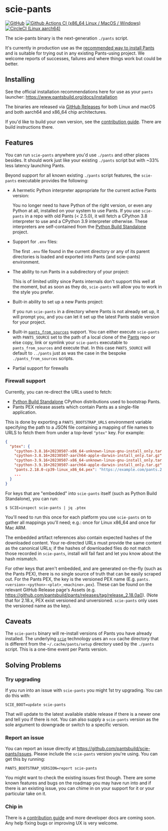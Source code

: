 # scie-pants

[![GitHub](https://img.shields.io/github/license/pantsbuild/scie-pants)](LICENSE)
[![Github Actions CI (x86_64 Linux / MacOS / Windows)](https://github.com/pantsbuild/scie-pants/actions/workflows/ci.yml/badge.svg)](https://github.com/pantsbuild/scie-pants/actions/workflows/ci.yml)
[![CircleCI (Linux aarch64)](https://circleci.com/gh/pantsbuild/scie-pants.svg?style=svg)](https://circleci.com/gh/pantsbuild/scie-pants)

The scie-pants binary is the next-generation `./pants` script.

It's currently in production use as the [recommended way to install Pants](
https://www.pantsbuild.org/docs/installation) and is suitable for trying out in any existing
Pants-using project. We welcome reports of successes, failures and where things work but could be
better.

## Installing

See the official installation recommendations here for use as your `pants` launcher:
https://www.pantsbuild.org/docs/installation

The binaries are released via [GitHub Releases](https://github.com/pantsbuild/scie-pants/releases)
for both Linux and macOS and both aarch64 and x86_64 chip architectures.

If you'd like to build your own version, see the [contribution guide](CONTRIBUTING.md). There are
build instructions there.

## Features

You can run `scie-pants` anywhere you'd use `./pants` and other places besides. It should work just
like your existing `./pants` script but with ~33% less latency launching Pants.

Beyond support for all known existing `./pants` script features, the `scie-pants` executable
provides the following:

+ A hermetic Python interpreter appropriate for the current active Pants version:

  You no longer need to have Python of the right version, or even any Python at all, installed on
  your system to use Pants. If you use `scie-pants` in a repo with old Pants (< 2.5.0), it will
  fetch a CPython 3.8 interpreter to use and a CPython 3.9 interpreter otherwise. These interpreters
  are self-contained from the [Python Build Standalone](
  https://python-build-standalone.readthedocs.io/en/latest/) project.

+ Support for `.env` files:

  The first `.env` file found in the current directory or any of its parent directories is loaded
  and exported into Pants (and scie-pants) environment.

+ The ability to run Pants in a subdirectory of your project:

  This is of limited utility since Pants internals don't support this well at the moment, but as
  soon as they do, `scie-pants` will allow you to work in the style you prefer.

+ Built-in ability to set up a new Pants project:

  If you run `scie-pants` in a directory where Pants is not already set up, it will prompt you, and
  you can let it set up the latest Pants stable version for your project.

+ Built-in [`pants_from_sources`](
  https://github.com/pantsbuild/example-python/blob/1b38d08821865e3756024950bc000bdbd0161b95/pants_from_sources)
  support. You can either execute `scie-pants` with `PANTS_SOURCE` set to the path of a local clone
  of the [Pants](https://github.com/pantsbuild/pants) repo or else copy, link or symlink your
  `scie-pants` executable to `pants_from_sources` and execute that. In this case `PANTS_SOURCE` will
  default to `../pants` just as was the case in the bespoke `./pants_from_sources` scripts.

+ Partial support for firewalls

### Firewall support

Currently, you can re-direct the URLs used to fetch:

  + [Python Build Standalone](https://python-build-standalone.readthedocs.io/en/latest/) CPython
    distributions used to bootstrap Pants.
  + Pants PEX release assets which contain Pants as a single-file application.

This is done by exporting a `PANTS_BOOTSTRAP_URLS` environment variable
specifying the path to a JSON file containing a mapping of file names to URLS to fetch them from
under a top-level `"ptex"` key. For example:
```json
{
  "ptex": {
    "cpython-3.8.16+20230507-x86_64-unknown-linux-gnu-install_only.tar.gz": "https://example.com/cpython-3.8.16%2B20230507-x86_64-unknown-linux-gnu-install_only.tar.gz",
    "cpython-3.8.16+20230507-aarch64-apple-darwin-install_only.tar.gz": "https://example.com/cpython-3.8.16%2B20230507-aarch64-apple-darwin-install_only.tar.gz",
    "cpython-3.9.16+20230507-x86_64-unknown-linux-gnu-install_only.tar.gz": "https://example.com/cpython-3.9.16%2B20230507-x86_64-unknown-linux-gnu-install_only.tar.gz",
    "cpython-3.9.16+20230507-aarch64-apple-darwin-install_only.tar.gz": "https://example.com/cpython-3.9.16%2B20230507-aarch64-apple-darwin-install_only.tar.gz",
    "pants.2.18.0-cp39-linux_x86_64.pex": "https://example.com/pants.2.18.0-cp39-linux_x86_64.pex",
    ...
  }
}
```

For keys that are "embedded" into `scie-pants` itself (such as Python Build Standalone), you can run:
```
$ SCIE=inspect scie-pants | jq .ptex
```
You'll need to run this once for each platform you use `scie-pants` on to gather all mappings
you'll need; e.g.: once for Linux x86_64 and once for Mac ARM.

The embedded artifact references also contain expected hashes of the downloaded content. Your
re-directed URLs must provide the same content as the canonical URLs; if the hashes of downloaded
files do not match those recorded in `scie-pants`, install will fail fast and let you know about
the hash mismatch.

For other keys that aren't embedded, and are generated on-the-fly (such as the Pants PEX), there
is no single source of truth that can be easily scraped out. For the Pants PEX, the key is the versioned
PEX name (E.g. `pants.<version>-<python>-<plat>_<machine>.pex`). These can be found on the relevant
GitHub Release page's Assets (e.g. https://github.com/pantsbuild/pants/releases/tag/release_2.18.0a0).
(Note that for 2.18.x, PEX exist versioned and unversioned. `scie-pants` only uses the versioned
name as the key).

## Caveats

The `scie-pants` binary will re-install versions of Pants you have already installed. The underlying
[`scie`](https://github.com/a-scie/jump/blob/main/README.md) technology uses an `nce` cache
directory that is different from the `~/.cache/pants/setup` directory used by the `./pants` script.
This is a one-time event per Pants version.

## Solving Problems

### Try upgrading

If you run into an issue with `scie-pants` you might 1st try upgrading. You can do this with:
```
SCIE_BOOT=update scie-pants
```

That will update to the latest available stable release if there is a newer one and tell you if
there is not. You can also supply a `scie-pants` version as the sole argument to downgrade or switch
to a specific version.

### Report an issue

You can report an issue directly at https://github.com/pantsbuild/scie-pants/issues. Please include
the `scie-pants` version you're using. You can get this by running:
```
PANTS_BOOTSTRAP_VERSION=report scie-pants
```

You might want to check the existing issues first though. There are some known features and bugs on
the roadmap you may have run into and if there is an existing issue, you can chime in on your
support for it or your particular take on it.

### Chip in

There is a [contribution guide](CONTRIBUTING.md) and more developer docs are coming soon. Any help
fixing bugs or improving UX is very welcome.
